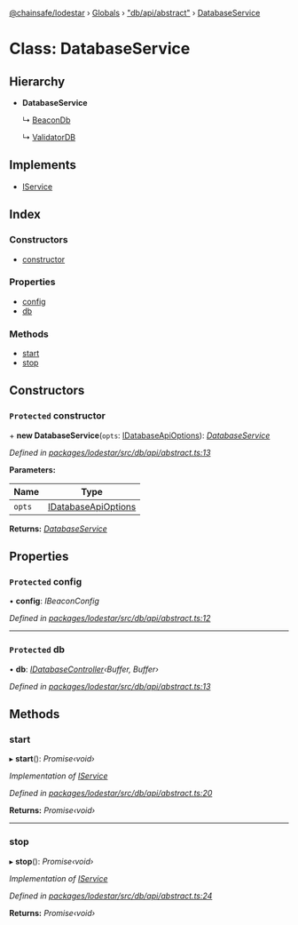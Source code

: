 [@chainsafe/lodestar](../README.md) › [Globals](../globals.md) › ["db/api/abstract"](../modules/_db_api_abstract_.md) › [DatabaseService](_db_api_abstract_.databaseservice.md)

# Class: DatabaseService

## Hierarchy

* **DatabaseService**

  ↳ [BeaconDb](_db_api_beacon_beacon_.beacondb.md)

  ↳ [ValidatorDB](_db_api_validator_validator_.validatordb.md)

## Implements

* [IService](../interfaces/_node_nodejs_.iservice.md)

## Index

### Constructors

* [constructor](_db_api_abstract_.databaseservice.md#protected-constructor)

### Properties

* [config](_db_api_abstract_.databaseservice.md#protected-config)
* [db](_db_api_abstract_.databaseservice.md#protected-db)

### Methods

* [start](_db_api_abstract_.databaseservice.md#start)
* [stop](_db_api_abstract_.databaseservice.md#stop)

## Constructors

### `Protected` constructor

\+ **new DatabaseService**(`opts`: [IDatabaseApiOptions](../interfaces/_db_api_abstract_.idatabaseapioptions.md)): *[DatabaseService](_db_api_abstract_.databaseservice.md)*

*Defined in [packages/lodestar/src/db/api/abstract.ts:13](https://github.com/ChainSafe/lodestar/blob/a092bb827/packages/lodestar/src/db/api/abstract.ts#L13)*

**Parameters:**

Name | Type |
------ | ------ |
`opts` | [IDatabaseApiOptions](../interfaces/_db_api_abstract_.idatabaseapioptions.md) |

**Returns:** *[DatabaseService](_db_api_abstract_.databaseservice.md)*

## Properties

### `Protected` config

• **config**: *IBeaconConfig*

*Defined in [packages/lodestar/src/db/api/abstract.ts:12](https://github.com/ChainSafe/lodestar/blob/a092bb827/packages/lodestar/src/db/api/abstract.ts#L12)*

___

### `Protected` db

• **db**: *[IDatabaseController](../interfaces/_db_controller_interface_.idatabasecontroller.md)‹Buffer, Buffer›*

*Defined in [packages/lodestar/src/db/api/abstract.ts:13](https://github.com/ChainSafe/lodestar/blob/a092bb827/packages/lodestar/src/db/api/abstract.ts#L13)*

## Methods

###  start

▸ **start**(): *Promise‹void›*

*Implementation of [IService](../interfaces/_node_nodejs_.iservice.md)*

*Defined in [packages/lodestar/src/db/api/abstract.ts:20](https://github.com/ChainSafe/lodestar/blob/a092bb827/packages/lodestar/src/db/api/abstract.ts#L20)*

**Returns:** *Promise‹void›*

___

###  stop

▸ **stop**(): *Promise‹void›*

*Implementation of [IService](../interfaces/_node_nodejs_.iservice.md)*

*Defined in [packages/lodestar/src/db/api/abstract.ts:24](https://github.com/ChainSafe/lodestar/blob/a092bb827/packages/lodestar/src/db/api/abstract.ts#L24)*

**Returns:** *Promise‹void›*
